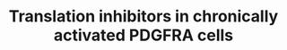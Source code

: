 ---
annotations:
- id: PW:0000580
  parent: regulatory pathway
  type: Pathway Ontology
  value: translation initiation pathway
- id: PW:0000711
  parent: disease pathway
  type: Pathway Ontology
  value: glioma pathway
authors:
- Khanspers
- Andra
- DeSl
- AlexanderPico
description: Chronic stimulation of the PDGFRA receptor results in decreased phosphorylation
  of RSK1/2 and S6K1/2, which subsequently impairs the phosphorylation of S6 ribosome
  protein and associated ribosome biogenesis and 5′ TOP mRNA translation. The phosphorylation
  of 4EBP1 and PDCD4 are suppressed, which subsequently limits the components of the
  eIF4F complex (eIF4E and eIF4A) from joining into the complex. In addition, the
  phosphorylation of the translation initiation factor eIF4B is also decreased. These
  changes result in a suppressed CAP-dependent translation initiation in cells with
  chronic stimulated PDGFRA signaling compared with acute stimulated ones.  Based
  on figure S7 from [https://www.ncbi.nlm.nih.gov/pmc/articles/PMC6238596/ Zhou et
  al].
last-edited: 2019-05-16
organisms:
- Homo sapiens
redirect_from:
- /index.php/Pathway:WP4566
- /instance/WP4566
revision: null
schema-jsonld:
- '@context': https://schema.org/
  '@id': https://wikipathways.github.io/pathways/WP4566.html
  '@type': Dataset
  creator:
    '@type': Organization
    name: WikiPathways
  description: Chronic stimulation of the PDGFRA receptor results in decreased phosphorylation
    of RSK1/2 and S6K1/2, which subsequently impairs the phosphorylation of S6 ribosome
    protein and associated ribosome biogenesis and 5′ TOP mRNA translation. The phosphorylation
    of 4EBP1 and PDCD4 are suppressed, which subsequently limits the components of
    the eIF4F complex (eIF4E and eIF4A) from joining into the complex. In addition,
    the phosphorylation of the translation initiation factor eIF4B is also decreased.
    These changes result in a suppressed CAP-dependent translation initiation in cells
    with chronic stimulated PDGFRA signaling compared with acute stimulated ones.  Based
    on figure S7 from [https://www.ncbi.nlm.nih.gov/pmc/articles/PMC6238596/ Zhou
    et al].
  keywords:
  - 4EGI-1
  - 5' TOP mRNA Translation
  - AKT1
  - AKT2
  - AKT3
  - AZD8055
  - CSNK2A1
  - EIF4A1
  - EIF4A2
  - EIF4B
  - EIF4E
  - EIF4EBP1
  - EIF4G1
  - EIF4G3
  - LY2584702
  - MAP2K1
  - MAP2K2
  - MAP2K3
  - MAP2K4
  - MAP2K5
  - MAP2K6
  - MAP2K7
  - MAPK1
  - MAPK10
  - MAPK14
  - MAPK3
  - MAPK8
  - MAPK9
  - MTOR
  - PDCD4
  - PDK1
  - PIK3CA
  - PIK3CB
  - PIK3CG
  - PIK3R1
  - PIK3R2
  - PIK3R3
  - PIM1
  - PIM2
  - PRKACA
  - PRKCA
  - PRKCD
  - RPS6
  - RPS6KA1
  - RPS6KA2
  - RPS6KA4
  - RPS6KA5
  - RPS6KB1
  - RPS6KB2
  - RPTOR
  license: CC0
  name: Translation inhibitors in chronically activated PDGFRA cells
seo: CreativeWork
title: Translation inhibitors in chronically activated PDGFRA cells
wpid: WP4566
---